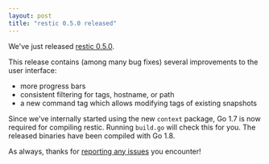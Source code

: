 ```yaml
---
layout: post
title: "restic 0.5.0 released"
---
```


We've just released [restic 0.5.0](https://github.com/restic/restic/releases/tag/v0.5.0). 

This release contains (among many bug fixes) several improvements to the user interface:

 * more progress bars
 * consistent filtering for tags, hostname, or path
 * a new command tag which allows modifying tags of existing snapshots

Since we've internally started using the new `context` package, Go 1.7 is now
required for compiling restic. Running `build.go` will check this for you. The
released binaries have been compiled with Go 1.8.

As always, thanks for [reporting any issues](https://github.com/restic/restic/issues/new) you encounter!
